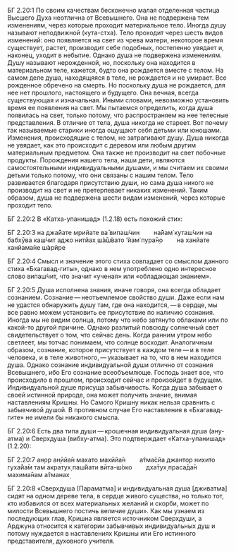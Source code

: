 БГ 2.20:1	По своим качествам бесконечно малая отделенная частица Высшего Духа неотлична от Всевышнего. Она не подвержена тем изменениям, через которые проходит материальное тело. Иногда душу называют неподвижной (кута-стха). Тело проходит через шесть видов изменений: оно появляется на свет из чрева матери, некоторое время существует, растет, производит себе подобных, постепенно увядает и, наконец, уходит в небытие. Однако душа не подвержена изменениям. Душу называют нерожденной, но, поскольку она находится в материальном теле, кажется, будто она рождается вместе с телом. На самом деле душа, находящяяся в теле, не рождается и не умирает. Все рожденное обречено на смерть. Но поскольку душа не рождается, для нее нет прошлого, настоящего и будущего. Она вечная, всегда существующая и изначальная. Иными словами, невозможно установить время ее появления на свет. Мы пытаемся определить, когда душа появилась на свет, только потому, что распространяем на нее телесные представления. В отличие от тела, душа никогда не стареет. Вот почему так называемые старики иногда ощущают себя детьми или юношами. Изменения, происходящие с телом, не затрагивают душу. Душа никогда не увядает, как это происходит с деревом или любым другим материальным предметом. Она также не производит на свет побочные продукты. Порождения нашего тела, наши дети, являются самостоятельными индивидуальными душами, и мы считаем их своими детьми только потому, что они связаны с нашим телом. Тело развивается благодаря присутствию души, но сама душа никого не производит на свет и не претерпевает никаких изменений. Таким образом, душа не подвержена шести видам изменений, через которые проходит тело.

БГ 2.20:2	В «Катха-упанишад» (1.2.18) есть похожий стих:

БГ 2.20:3	на джа̄йате мрийате ва̄ випаш́чин   на̄йам̇ куташ́чин на бабхӯва каш́чит аджо нитйах̣ ш́а̄ш́вато ’йам̇ пура̄н̣о   на ханйате ханйама̄не ш́арӣре

БГ 2.20:4	Смысл и значение этого стиха совпадает со смыслом данного стиха «Бхагавад-гиты», однако в нем употреблено одно интересное слово випаш́чит, что значит «ученая» или «обладающая знанием».

БГ 2.20:5	Душа исполнена знания, иначе говоря, она всегда обладает сознанием. Сознание — неотъемлемое свойство души. Даже если нам не удастся обнаружить душу там, где она находится, — в сердце, мы все равно можем установить ее присутствие по наличию сознания. Иногда мы не видим солнца, потому что небо затянуто облаками или по какой-то другой причине. Однако разлитый повсюду солнечный свет свидетельствует о том, что сейчас день. Когда ранним утром небо светлеет, мы тотчас понимаем, что солнце восходит. Аналогичным образом, сознание, которое присутствует в каждом теле — и в теле человека, и в теле животного, — указывает на то, что в нем находится душа. Однако сознание индивидуальной души отлично от сознания Всевышнего, ибо Его сознание всеобъемлюще. Господь знает все, что происходило в прошлом, происходит сейчас и произойдет в будущем. Индивидуальной душе присуща забывчивость. Когда душа забывает о своей истинной природе, она может получить знание, внимая наставлениям Кришны. Но Самого Кришну никак нельзя сравнить с забывчивой душой. В противном случае Его наставления в «Бхагавад-гите» не имели бы никакого смысла.

БГ 2.20:6	Есть два типа души — крошечная индивидуальная душа (ану-атма) и Сверхдуша (вибху-атма). Это подтверждает «Катха-упанишад» (1.2.20):

БГ 2.20:7	ан̣ор ан̣ӣйа̄н махато махӣйа̄н   а̄тма̄сйа джантор нихито гуха̄йа̄м там акратух̣ паш́йати вӣта-ш́око   дха̄тух̣ праса̄да̄н махима̄нам а̄тманах̣

БГ 2.20:8	«Сверхдуша [Параматма] и индивидуальная душа [дживатма] сидят на одном дереве тела, в сердце живого существа, но только тот, кто избавился от всех материальных желаний и скорби, может по милости Всевышнего постичь величие души». Как мы узнаем из последующих глав, Кришна является источником Сверхдуши, а Арджуна относится к категории забывчивых индивидуальных душ и потому нуждается в наставлениях Кришны или Его истинного представителя, духовного учителя.
